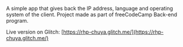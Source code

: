 A simple app that gives back the IP address, language and operating system of the client. Project made as part of freeCodeCamp Back-end program.

Live version on Glitch: 
[https://rhp-chuya.glitch.me/](https://rhp-chuya.glitch.me/)
